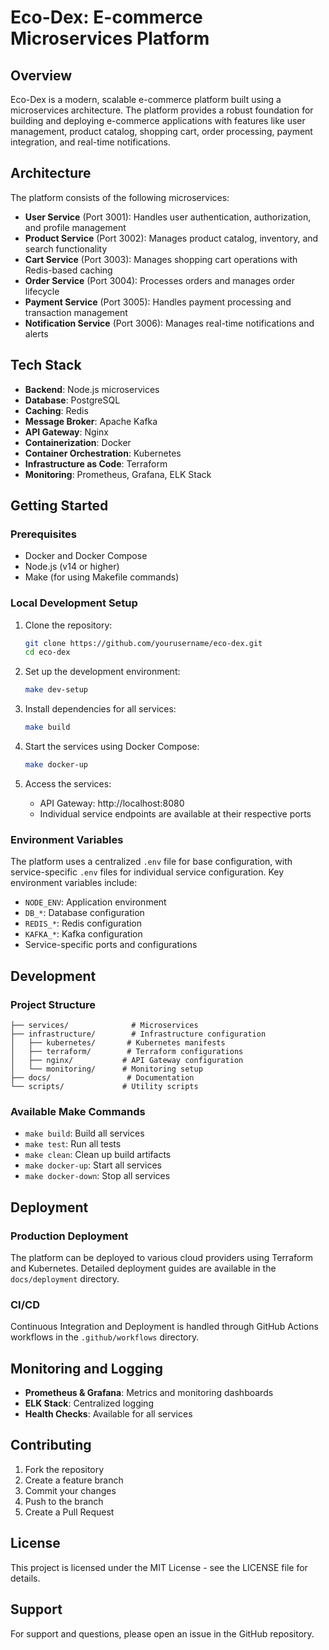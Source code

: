 # Eco-Dex: E-commerce Microservices Platform

## Overview

Eco-Dex is a modern, scalable e-commerce platform built using a microservices architecture. The platform provides a robust foundation for building and deploying e-commerce applications with features like user management, product catalog, shopping cart, order processing, payment integration, and real-time notifications.

## Architecture

The platform consists of the following microservices:

- **User Service** (Port 3001): Handles user authentication, authorization, and profile management
- **Product Service** (Port 3002): Manages product catalog, inventory, and search functionality
- **Cart Service** (Port 3003): Manages shopping cart operations with Redis-based caching
- **Order Service** (Port 3004): Processes orders and manages order lifecycle
- **Payment Service** (Port 3005): Handles payment processing and transaction management
- **Notification Service** (Port 3006): Manages real-time notifications and alerts

## Tech Stack

- **Backend**: Node.js microservices
- **Database**: PostgreSQL
- **Caching**: Redis
- **Message Broker**: Apache Kafka
- **API Gateway**: Nginx
- **Containerization**: Docker
- **Container Orchestration**: Kubernetes
- **Infrastructure as Code**: Terraform
- **Monitoring**: Prometheus, Grafana, ELK Stack

## Getting Started

### Prerequisites

- Docker and Docker Compose
- Node.js (v14 or higher)
- Make (for using Makefile commands)

### Local Development Setup

1. Clone the repository:

   ```bash
   git clone https://github.com/yourusername/eco-dex.git
   cd eco-dex
   ```

2. Set up the development environment:

   ```bash
   make dev-setup
   ```

3. Install dependencies for all services:

   ```bash
   make build
   ```

4. Start the services using Docker Compose:

   ```bash
   make docker-up
   ```

5. Access the services:
   - API Gateway: http://localhost:8080
   - Individual service endpoints are available at their respective ports

### Environment Variables

The platform uses a centralized `.env` file for base configuration, with service-specific `.env` files for individual service configuration. Key environment variables include:

- `NODE_ENV`: Application environment
- `DB_*`: Database configuration
- `REDIS_*`: Redis configuration
- `KAFKA_*`: Kafka configuration
- Service-specific ports and configurations

## Development

### Project Structure

```
├── services/              # Microservices
├── infrastructure/        # Infrastructure configuration
│   ├── kubernetes/       # Kubernetes manifests
│   ├── terraform/        # Terraform configurations
│   ├── nginx/           # API Gateway configuration
│   └── monitoring/      # Monitoring setup
├── docs/                 # Documentation
└── scripts/             # Utility scripts
```

### Available Make Commands

- `make build`: Build all services
- `make test`: Run all tests
- `make clean`: Clean up build artifacts
- `make docker-up`: Start all services
- `make docker-down`: Stop all services

## Deployment

### Production Deployment

The platform can be deployed to various cloud providers using Terraform and Kubernetes. Detailed deployment guides are available in the `docs/deployment` directory.

### CI/CD

Continuous Integration and Deployment is handled through GitHub Actions workflows in the `.github/workflows` directory.

## Monitoring and Logging

- **Prometheus & Grafana**: Metrics and monitoring dashboards
- **ELK Stack**: Centralized logging
- **Health Checks**: Available for all services

## Contributing

1. Fork the repository
2. Create a feature branch
3. Commit your changes
4. Push to the branch
5. Create a Pull Request

## License

This project is licensed under the MIT License - see the LICENSE file for details.

## Support

For support and questions, please open an issue in the GitHub repository.
